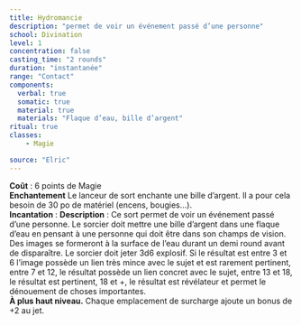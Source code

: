 ```yaml
---
title: Hydromancie
description: "permet de voir un événement passé d’une personne"
school: Divination
level: 1
concentration: false
casting_time: "2 rounds"
duration: "instantanée"
range: "Contact"
components:
  verbal: true
  somatic: true
  material: true
  materials: "Flaque d’eau, bille d’argent"
ritual: true
classes:
    - Magie

source: "Elric"
---
```

**Coût** : 6 points de Magie  
**Enchantement** Le lanceur de sort enchante une bille d’argent. Il a pour cela besoin de 30 po de matériel (encens, bougies...).  
**Incantation** : 
**Description** : Ce sort permet de voir un événement passé d’une personne. Le sorcier doit mettre une bille d’argent dans une flaque d’eau en pensant à une personne qui doit être dans son champs de vision. Des images se formeront à la surface de l’eau durant un demi round avant de disparaître. Le sorcier doit jeter 3d6 explosif. Si le résultat est entre 3 et 6 l’image possède un lien très mince avec le sujet et est rarement pertinent, entre 7 et 12, le résultat possède un lien concret avec le sujet, entre 13 et 18, le résultat est pertinent, 18 et +, le résultat est révélateur et permet le dénouement de choses importantes.  
**À plus haut niveau.** Chaque emplacement de surcharge ajoute un bonus de +2 au jet.  
